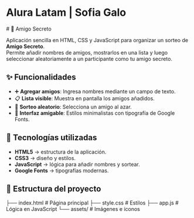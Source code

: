 <h1>Alura Latam | Sofia Galo</h1>
# 🎁 Amigo Secreto

Aplicación sencilla en HTML, CSS y JavaScript para organizar un sorteo de **Amigo Secreto**.  
Permite añadir nombres de amigos, mostrarlos en una lista y luego seleccionar aleatoriamente a un participante como tu amigo secreto.

## ✨ Funcionalidades
- ➕ **Agregar amigos**: Ingresa nombres mediante un campo de texto.  
- 📋 **Lista visible**: Muestra en pantalla los amigos añadidos.  
- 🎲 **Sorteo aleatorio**: Selecciona un amigo al azar.  
- 🎨 **Interfaz amigable**: Estilos minimalistas con tipografía de Google Fonts.

## 🚀 Tecnologías utilizadas
- **HTML5** → estructura de la aplicación.  
- **CSS3** → diseño y estilos.  
- **JavaScript** → lógica para añadir nombres y sortear.  
- **Google Fonts** → tipografías modernas.  

## 📂 Estructura del proyecto
├── index.html # Página principal
├── style.css # Estilos
├── app.js # Lógica en JavaScript
└── assets/ # Imágenes e íconos

